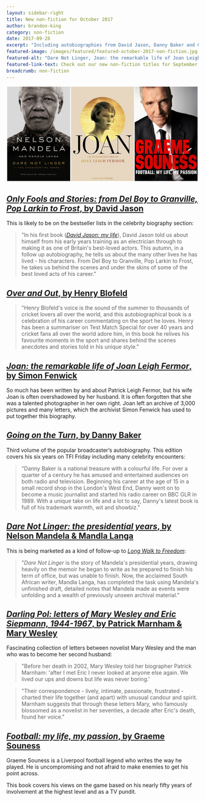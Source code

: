 ```yaml
---
layout: sidebar-right
title: New non-fiction for October 2017
author: brandon-king
category: non-fiction
date: 2017-09-28
excerpt: "Including autobiographies from David Jason, Danny Baker and Graeme Souness."
featured-image: /images/featured/featured-october-2017-non-fiction.jpg
featured-alt: "Dare Not Linger, Joan: the remarkable life of Joan Leigh Fermor, Football: my life, my passion"
featured-link-text: Check out our new non-fiction titles for September.
breadcrumb: non-fiction
---
```


![Dare Not Linger, Joan: the remarkable life of Joan Leigh Fermor, Football: my life, my passion](/images/featured/featured-october-2017-non-fiction.jpg)

## [<cite>Only Fools and Stories: from Del Boy to Granville, Pop Larkin to Frost</cite>, by David Jason](https://suffolk.spydus.co.uk/cgi-bin/spydus.exe/ENQ/OPAC/BIBENQ?BRN=2254990)

This is likely to be on the bestseller lists in the celebrity biography section:

> "In his first book ([<cite>David Jason: my life</cite>](https://suffolk.spydus.co.uk/cgi-bin/spydus.exe/ENQ/OPAC/BIBENQ?BRN=1592315)), David Jason told us about himself from his early years training as an electrician through to making it as one of Britain's best-loved actors. This autumn, in a follow up autobiography, he tells us about the many other lives he has lived - his characters. From Del Boy to Granville, Pop Larkin to Frost, he takes us behind the scenes and under the skins of some of the best loved acts of his career."

## [<cite>Over and Out</cite>, by Henry Blofeld](https://suffolk.spydus.co.uk/cgi-bin/spydus.exe/ENQ/OPAC/BIBENQ?BRN=2260605)

> "Henry Blofeld's voice is the sound of the summer to thousands of cricket lovers all over the world, and this autobiographical book is a celebration of his career commentating on the sport he loves. Henry has been a summariser on Test Match Special for over 40 years and cricket fans all over the world adore him, in this book he relives his favourite moments in the sport and shares behind the scenes anecdotes and stories told in his unique style."

## [<cite>Joan: the remarkable life of Joan Leigh Fermor</cite>, by Simon Fenwick](https://suffolk.spydus.co.uk/cgi-bin/spydus.exe/ENQ/OPAC/BIBENQ?BRN=2253174)

So much has been written by and about Patrick Leigh Fermor, but his wife Joan is often overshadowed by her husband. It is often forgotten that she was a talented photographer in her own right. Joan left an archive of 3,000 pictures and many letters, which the archivist Simon Fenwick has used to put together this biography.

## [<cite>Going on the Turn</cite>, by Danny Baker](https://suffolk.spydus.co.uk/cgi-bin/spydus.exe/ENQ/OPAC/BIBENQ?BRN=2022761)

Third volume of the popular broadcaster’s autobiography. This edition covers his six years on TFI Friday including many celebrity encounters:

> "Danny Baker is a national treasure with a colourful life. For over a quarter of a century he has amused and entertained audiences on both radio and television. Beginning his career at the age of 15 in a small record shop in the London's West End, Danny went on to become a music journalist and started his radio career on BBC GLR in 1989. With a unique take on life and a lot to say, Danny's latest book is full of his trademark warmth, wit and showbiz."

## [<cite>Dare Not Linger: the presidential years</cite>, by Nelson Mandela & Mandla Langa](https://suffolk.spydus.co.uk/cgi-bin/spydus.exe/ENQ/OPAC/BIBENQ?BRN=2172958)

This is being marketed as a kind of follow-up to [<cite>Long Walk to Freedom</cite>](https://suffolk.spydus.co.uk/cgi-bin/spydus.exe/ENQ/OPAC/BIBENQ?BRN=1496179):

> "<cite>Dare Not Linger</cite> is the story of Mandela's presidential years, drawing heavily on the memoir he began to write as he prepared to finish his term of office, but was unable to finish. Now, the acclaimed South African writer, Mandla Langa, has completed the task using Mandela's unfinished draft, detailed notes that Mandela made as events were unfolding and a wealth of previously unseen archival material."

## [<cite>Darling Pol: letters of Mary Wesley and Eric Siepmann, 1944-1967</cite>, by Patrick Marnham & Mary Wesley](https://suffolk.spydus.co.uk/cgi-bin/spydus.exe/ENQ/OPAC/BIBENQ?BRN=2257717)

Fascinating collection of letters between novelist Mary Wesley and the man who was to become her second husband:

> "Before her death in 2002, Mary Wesley told her biographer Patrick Marnham: 'after I met Eric I never looked at anyone else again. We lived our ups and downs but life was never boring.'

> "Their correspondence - lively, intimate, passionate, frustrated - charted their life together (and apart) with unusual candour and spirit. Marnham suggests that through these letters Mary, who famously blossomed as a novelist in her seventies, a decade after Eric's death, found her voice."

## [<cite>Football: my life, my passion</cite>, by Graeme Souness](https://suffolk.spydus.co.uk/cgi-bin/spydus.exe/ENQ/OPAC/BIBENQ?BRN=2254879)

Graeme Souness is a Liverpool football legend who writes the way he played. He is uncompromising and not afraid to make enemies to get his point across.

This book covers his views on the game based on his nearly fifty years of involvement at the highest level and as a TV pundit.
